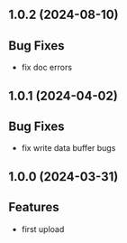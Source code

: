 ## 1.0.2 (2024-08-10)

## Bug Fixes

- fix doc errors

## 1.0.1 (2024-04-02)

## Bug  Fixes

- fix write data buffer bugs

## 1.0.0 (2024-03-31)

## Features

- first upload

